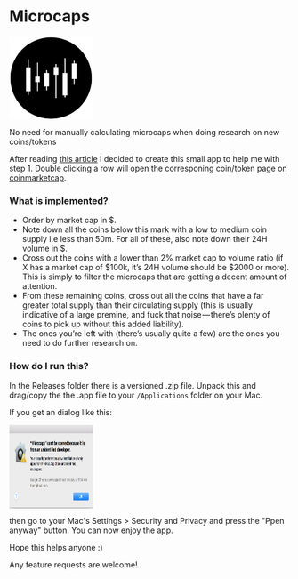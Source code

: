 # Microcaps

<img src="https://github.com/funky-monkey/microcaps/raw/master/Icon.png" width="150" height="150" align="middle">

No need for manually calculating microcaps when doing research on new coins/tokens

After reading [this article](https://medium.com/@daytradernik/picking-out-microcaps-101-2215a5782691) I decided to create this small app to help me with step 1. Double clicking a row will open the corresponing coin/token page on [coinmarketcap](coinmarketcap.com).

### What is implemented?

* Order by market cap in $. 
*  Note down all the coins below this mark with a low to medium coin supply i.e less than 50m. For all of these, also note down their 24H volume in $. 
* Cross out the coins with a lower than 2% market cap to volume ratio (if X has a market cap of $100k, it’s 24H volume should be $2000 or more). This is simply to filter the microcaps that are getting a decent amount of attention. 
* From these remaining coins, cross out all the coins that have a far greater total supply than their circulating supply (this is usually indicative of a large premine, and fuck that noise — there’s plenty of coins to pick up without this added liability). 
* The ones you’re left with (there’s usually quite a few) are the ones you need to do further research on.

### How do I run this?

In the Releases folder there is a versioned .zip file. Unpack this and drag/copy the the .app file to your `/Applications` folder on your Mac. 

If you get an dialog like this:

<img src="https://github.com/funky-monkey/microcaps/raw/master/permissions.png" width="150" height="150" align="middle">

then go to your Mac's Settings > Security and Privacy and press the "Ppen anyway" button. You can now enjoy the app.

Hope this helps anyone :) 

Any feature requests are welcome!
